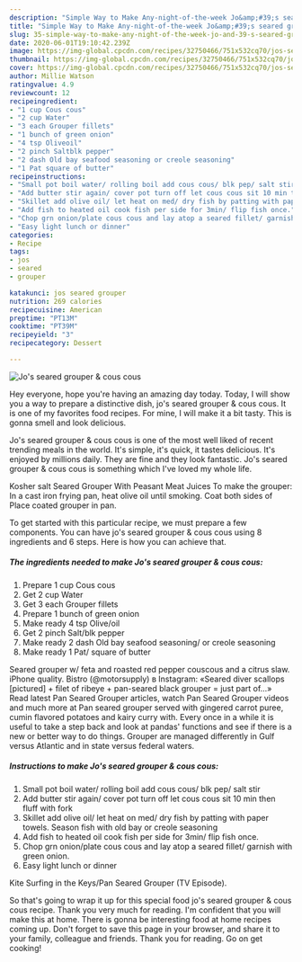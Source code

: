 ```yaml
---
description: "Simple Way to Make Any-night-of-the-week Jo&amp;#39;s seared grouper &amp;amp; cous cous"
title: "Simple Way to Make Any-night-of-the-week Jo&amp;#39;s seared grouper &amp;amp; cous cous"
slug: 35-simple-way-to-make-any-night-of-the-week-jo-and-39-s-seared-grouper-and-amp-cous-cous
date: 2020-06-01T19:10:42.239Z
image: https://img-global.cpcdn.com/recipes/32750466/751x532cq70/jos-seared-grouper-cous-cous-recipe-main-photo.jpg
thumbnail: https://img-global.cpcdn.com/recipes/32750466/751x532cq70/jos-seared-grouper-cous-cous-recipe-main-photo.jpg
cover: https://img-global.cpcdn.com/recipes/32750466/751x532cq70/jos-seared-grouper-cous-cous-recipe-main-photo.jpg
author: Millie Watson
ratingvalue: 4.9
reviewcount: 12
recipeingredient:
- "1 cup Cous cous"
- "2 cup Water"
- "3 each Grouper fillets"
- "1 bunch of green onion"
- "4 tsp Oliveoil"
- "2 pinch Saltblk pepper"
- "2 dash Old bay seafood seasoning or creole seasoning"
- "1 Pat square of butter"
recipeinstructions:
- "Small pot boil water/ rolling boil add cous cous/ blk pep/ salt stir"
- "Add butter stir again/ cover pot turn off let cous cous sit 10 min then fluff with fork"
- "Skillet add olive oil/ let heat on med/ dry fish by patting with paper towels. Season fish with old bay or creole seasoning"
- "Add fish to heated oil cook fish per side for 3min/ flip fish once."
- "Chop grn onion/plate cous cous and lay atop a seared fillet/ garnish with green onion."
- "Easy light lunch or dinner"
categories:
- Recipe
tags:
- jos
- seared
- grouper

katakunci: jos seared grouper 
nutrition: 269 calories
recipecuisine: American
preptime: "PT13M"
cooktime: "PT39M"
recipeyield: "3"
recipecategory: Dessert

---
```



![Jo&#39;s seared grouper &amp; cous cous](https://img-global.cpcdn.com/recipes/32750466/751x532cq70/jos-seared-grouper-cous-cous-recipe-main-photo.jpg)

Hey everyone, hope you're having an amazing day today. Today, I will show you a way to prepare a distinctive dish, jo&#39;s seared grouper &amp; cous cous. It is one of my favorites food recipes. For mine, I will make it a bit tasty. This is gonna smell and look delicious.

Jo&#39;s seared grouper &amp; cous cous is one of the most well liked of recent trending meals in the world. It's simple, it's quick, it tastes delicious. It's enjoyed by millions daily. They are fine and they look fantastic. Jo&#39;s seared grouper &amp; cous cous is something which I've loved my whole life.

Kosher salt Seared Grouper With Peasant Meat Juices To make the grouper: In a cast iron frying pan, heat olive oil until smoking. Coat both sides of Place coated grouper in pan.


To get started with this particular recipe, we must prepare a few components. You can have jo&#39;s seared grouper &amp; cous cous using 8 ingredients and 6 steps. Here is how you can achieve that.

<!--inarticleads1-->

##### The ingredients needed to make Jo&#39;s seared grouper &amp; cous cous:

1. Prepare 1 cup Cous cous
1. Get 2 cup Water
1. Get 3 each Grouper fillets
1. Prepare 1 bunch of green onion
1. Make ready 4 tsp Olive/oil
1. Get 2 pinch Salt/blk pepper
1. Make ready 2 dash Old bay seafood seasoning/ or creole seasoning
1. Make ready 1 Pat/ square of butter


Seared grouper w/ feta and roasted red pepper couscous and a citrus slaw. iPhone quality. Bistro (@motorsupply) в Instagram: «Seared diver scallops [pictured] + filet of ribeye + pan-seared black grouper = just part of…» Read latest Pan Seared Grouper articles, watch Pan Seared Grouper videos and much more at Pan seared grouper served with gingered carrot puree, cumin flavored potatoes and kairy curry with. Every once in a while it is useful to take a step back and look at pandas&#39; functions and see if there is a new or better way to do things. Grouper are managed differently in Gulf versus Atlantic and in state versus federal waters. 

<!--inarticleads2-->

##### Instructions to make Jo&#39;s seared grouper &amp; cous cous:

1. Small pot boil water/ rolling boil add cous cous/ blk pep/ salt stir
1. Add butter stir again/ cover pot turn off let cous cous sit 10 min then fluff with fork
1. Skillet add olive oil/ let heat on med/ dry fish by patting with paper towels. Season fish with old bay or creole seasoning
1. Add fish to heated oil cook fish per side for 3min/ flip fish once.
1. Chop grn onion/plate cous cous and lay atop a seared fillet/ garnish with green onion.
1. Easy light lunch or dinner


Kite Surfing in the Keys/Pan Seared Grouper (TV Episode). 

So that's going to wrap it up for this special food jo&#39;s seared grouper &amp; cous cous recipe. Thank you very much for reading. I'm confident that you will make this at home. There is gonna be interesting food at home recipes coming up. Don't forget to save this page in your browser, and share it to your family, colleague and friends. Thank you for reading. Go on get cooking!
